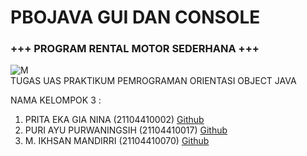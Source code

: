# PBOJAVA GUI DAN CONSOLE
### +++ PROGRAM RENTAL MOTOR  SEDERHANA +++  <BR>
 ![M](https://user-images.githubusercontent.com/44969167/218909320-cad8e904-7456-46ce-89c7-e1114d0966c5.JPG) <BR>
TUGAS UAS PRAKTIKUM PEMROGRAMAN ORIENTASI OBJECT JAVA
 
NAMA KELOMPOK 3 : <br>

1) PRITA EKA GIA NINA 		(21104410002)  [Github](https://github.com/pritaekagianina) <br>
2) PURI AYU PURWANINGSIH 	(21104410017)  [Github](https://github.com/puriayu) <br>
3) M. IKHSAN MANDIRRI 		(21104410070)   [Github](https://github.com/muhikhsanm404) <br>
